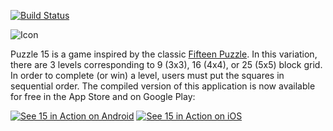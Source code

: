 [![Build Status](https://travis-ci.org/bradyhouse/15.svg?branch=master)](https://travis-ci.org/bradyhouse/15)

![Icon](https://lh3.googleusercontent.com/eAZfLewloQtzEWojBtSqBfOOW6qkxJ842AvSggUsf6eHwF5bXnsg0vGEUitY1h0JbQ=w300-rw)

Puzzle 15 is a game inspired by the classic [Fifteen Puzzle](http://mathworld.wolfram.com/15Puzzle.html). In this variation, there are 3 levels corresponding to 9 (3x3), 16 (4x4), or 25 (5x5) block grid. In order to complete (or win) a level, users must put the squares in sequential order. The compiled version of this application is now available for free in the App Store and on Google Play:

[![See 15 in Action on Android](https://www.telerik.com/sfimages/default-source/app-store-buttons/googleplay.png?sfvrsn=2)](https://play.google.com/store/apps/details?id=org.nativescript.puzzle&pcampaignid=MKT-Other-global-all-co-prtnr-py-PartBadge-Mar2515-1)   [![See 15 in Action on iOS](https://www.telerik.com/sfimages/default-source/app-store-buttons/appstore.png?sfvrsn=2)](https://itunes.apple.com/us/app/15-puzzle/id1180443503?mt=8)

